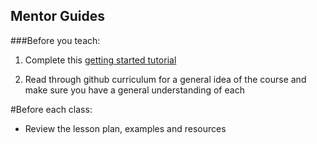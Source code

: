 ## Mentor Guides

###Before you teach:

1. Complete this [getting started tutorial](http://guides.rubyonrails.org/getting_started.html)

2. Read through github curriculum for a general idea of the course and make sure you have a general understanding of each

#Before each class:

- Review the lesson plan, examples and resources 